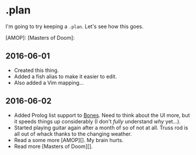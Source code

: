 .plan
=====

I'm going to try keeping a `.plan`.  Let's see how this goes.

[Bones]: http://bitbucket.org/sjl/bones
[AMOP]: 
[Masters of Doom]: 

## 2016-06-01

* Created this thing.
* Added a fish alias to make it easier to edit.
* Also added a Vim mapping...

## 2016-06-02

* Added Prolog list support to [Bones][].  Need to think about the UI more, but
  it speeds things up considerably (I don't *fully* understand *why* yet...).
* Started playing guitar again after a month of so of not at all.  Truss rod is
  all out of whack thanks to the changing weather.
* Read a some more [AMOP][].  My brain hurts.
* Read more [Masters of Doom][].



